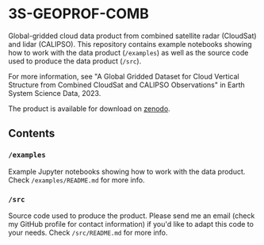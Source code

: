 # 3S-GEOPROF-COMB

Global-gridded cloud data product from combined satellite radar (CloudSat) and lidar (CALIPSO). This repository contains example notebooks showing how to work with the data product (`/examples`) as well as the source code used to produce the data product (`/src`).

For more information, see "A Global Gridded Dataset for Cloud Vertical Structure from Combined CloudSat and CALIPSO Observations" in Earth System Science Data, 2023.

The product is available for download on [zenodo](https://zenodo.org/records/8057791).

## Contents
### `/examples`
Example Jupyter notebooks showing how to work with the data product. Check `/examples/README.md` for more info.

### `/src` 
Source code used to produce the product. Please send me an email (check my GitHub profile for contact information) if you'd like to adapt this code to your needs. Check `/src/README.md` for more info.
